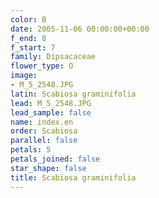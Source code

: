 ```yaml
---
color: B
date: 2005-11-06 00:00:00+00:00
f_end: 8
f_start: 7
family: Dipsacaceae
flower_type: O
image:
- M_5_2548.JPG
latin: Scabiosa graminifolia
lead: M_5_2548.JPG
lead_sample: false
name: index.en
order: Scabiosa
parallel: false
petals: 5
petals_joined: false
star_shape: false
title: Scabiosa graminifolia
---
```

